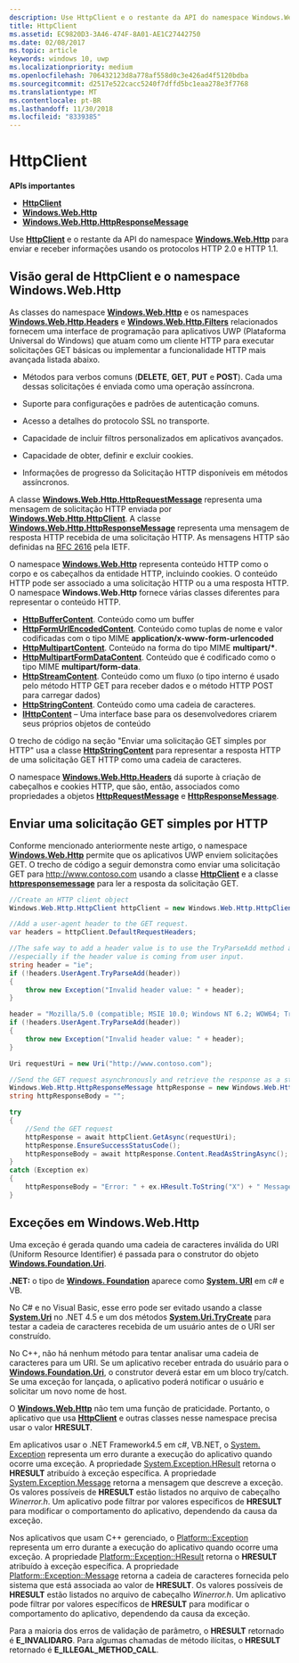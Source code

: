 ```yaml
---
description: Use HttpClient e o restante da API do namespace Windows.Web.Http para enviar e receber informações usando os protocolos HTTP 2.0 e HTTP 1.1.
title: HttpClient
ms.assetid: EC9820D3-3A46-474F-8A01-AE1C27442750
ms.date: 02/08/2017
ms.topic: article
keywords: windows 10, uwp
ms.localizationpriority: medium
ms.openlocfilehash: 706432123d8a778af558d0c3e426ad4f5120bdba
ms.sourcegitcommit: d2517e522cacc5240f7dffd5bc1eaa278e3f7768
ms.translationtype: MT
ms.contentlocale: pt-BR
ms.lasthandoff: 11/30/2018
ms.locfileid: "8339385"
---
```

# <a name="httpclient"></a>HttpClient


**APIs importantes**

-   [**HttpClient**](https://msdn.microsoft.com/library/windows/apps/dn298639)
-   [**Windows.Web.Http**](https://msdn.microsoft.com/library/windows/apps/dn279692)
-   [**Windows.Web.Http.HttpResponseMessage**](https://msdn.microsoft.com/library/windows/apps/dn279631)

Use [**HttpClient**](https://msdn.microsoft.com/library/windows/apps/dn298639) e o restante da API do namespace [**Windows.Web.Http**](https://msdn.microsoft.com/library/windows/apps/dn279692) para enviar e receber informações usando os protocolos HTTP 2.0 e HTTP 1.1.

## <a name="overview-of-httpclient-and-the-windowswebhttp-namespace"></a>Visão geral de HttpClient e o namespace Windows.Web.Http

As classes do namespace [**Windows.Web.Http**](https://msdn.microsoft.com/library/windows/apps/dn279692) e os namespaces [**Windows.Web.Http.Headers**](https://msdn.microsoft.com/library/windows/apps/dn252713) e [**Windows.Web.Http.Filters**](https://msdn.microsoft.com/library/windows/apps/dn298623) relacionados fornecem uma interface de programação para aplicativos UWP (Plataforma Universal do Windows) que atuam como um cliente HTTP para executar solicitações GET básicas ou implementar a funcionalidade HTTP mais avançada listada abaixo.

-   Métodos para verbos comuns (**DELETE**, **GET**, **PUT** e **POST**). Cada uma dessas solicitações é enviada como uma operação assíncrona.

-   Suporte para configurações e padrões de autenticação comuns.

-   Acesso a detalhes do protocolo SSL no transporte.

-   Capacidade de incluir filtros personalizados em aplicativos avançados.

-   Capacidade de obter, definir e excluir cookies.

-   Informações de progresso da Solicitação HTTP disponíveis em métodos assíncronos.

A classe [**Windows.Web.Http.HttpRequestMessage**](https://msdn.microsoft.com/library/windows/apps/dn279617) representa uma mensagem de solicitação HTTP enviada por [**Windows.Web.Http.HttpClient**](https://msdn.microsoft.com/library/windows/apps/dn298639). A classe [**Windows.Web.Http.HttpResponseMessage**](https://msdn.microsoft.com/library/windows/apps/dn279631) representa uma mensagem de resposta HTTP recebida de uma solicitação HTTP. As mensagens HTTP são definidas na [RFC 2616](http://go.microsoft.com/fwlink/p/?linkid=241642) pela IETF.

O namespace [**Windows.Web.Http**](https://msdn.microsoft.com/library/windows/apps/dn279692) representa conteúdo HTTP como o corpo e os cabeçalhos da entidade HTTP, incluindo cookies. O conteúdo HTTP pode ser associado a uma solicitação HTTP ou a uma resposta HTTP. O namespace **Windows.Web.Http** fornece várias classes diferentes para representar o conteúdo HTTP.

-   [**HttpBufferContent**](https://msdn.microsoft.com/library/windows/apps/dn298625). Conteúdo como um buffer
-   [**HttpFormUrlEncodedContent**](https://msdn.microsoft.com/library/windows/apps/dn298685). Conteúdo como tuplas de nome e valor codificadas com o tipo MIME **application/x-www-form-urlencoded**
-   [**HttpMultipartContent**](https://msdn.microsoft.com/library/windows/apps/dn298708). Conteúdo na forma do tipo MIME **multipart/\***.
-   [**HttpMultipartFormDataContent**](https://msdn.microsoft.com/library/windows/apps/dn279596). Conteúdo que é codificado como o tipo MIME **multipart/form-data**.
-   [**HttpStreamContent**](https://msdn.microsoft.com/library/windows/apps/dn279649). Conteúdo como um fluxo (o tipo interno é usado pelo método HTTP GET para receber dados e o método HTTP POST para carregar dados)
-   [**HttpStringContent**](https://msdn.microsoft.com/library/windows/apps/dn279661). Conteúdo como uma cadeia de caracteres.
-   [**IHttpContent**](https://msdn.microsoft.com/library/windows/apps/dn279684) – Uma interface base para os desenvolvedores criarem seus próprios objetos de conteúdo

O trecho de código na seção "Enviar uma solicitação GET simples por HTTP" usa a classe [**HttpStringContent**](https://msdn.microsoft.com/library/windows/apps/dn279661) para representar a resposta HTTP de uma solicitação GET HTTP como uma cadeia de caracteres.

O namespace [**Windows.Web.Http.Headers**](https://msdn.microsoft.com/library/windows/apps/dn252713) dá suporte à criação de cabeçalhos e cookies HTTP, que são, então, associados como propriedades a objetos [**HttpRequestMessage**](https://msdn.microsoft.com/library/windows/apps/dn279617) e [**HttpResponseMessage**](https://msdn.microsoft.com/library/windows/apps/dn279631).

## <a name="send-a-simple-get-request-over-http"></a>Enviar uma solicitação GET simples por HTTP

Conforme mencionado anteriormente neste artigo, o namespace [**Windows.Web.Http**](https://msdn.microsoft.com/library/windows/apps/dn279692) permite que os aplicativos UWP enviem solicitações GET. O trecho de código a seguir demonstra como enviar uma solicitação GET para http://www.contoso.com usando a classe [**HttpClient**](https://msdn.microsoft.com/library/windows/apps/dn298639) e a classe [**httpresponsemessage**](https://msdn.microsoft.com/library/windows/apps/dn279631) para ler a resposta da solicitação GET.

```csharp
//Create an HTTP client object
Windows.Web.Http.HttpClient httpClient = new Windows.Web.Http.HttpClient();

//Add a user-agent header to the GET request. 
var headers = httpClient.DefaultRequestHeaders;

//The safe way to add a header value is to use the TryParseAdd method and verify the return value is true,
//especially if the header value is coming from user input.
string header = "ie";
if (!headers.UserAgent.TryParseAdd(header))
{
    throw new Exception("Invalid header value: " + header);
}

header = "Mozilla/5.0 (compatible; MSIE 10.0; Windows NT 6.2; WOW64; Trident/6.0)";
if (!headers.UserAgent.TryParseAdd(header))
{
    throw new Exception("Invalid header value: " + header);
}

Uri requestUri = new Uri("http://www.contoso.com");

//Send the GET request asynchronously and retrieve the response as a string.
Windows.Web.Http.HttpResponseMessage httpResponse = new Windows.Web.Http.HttpResponseMessage();
string httpResponseBody = "";

try
{
    //Send the GET request
    httpResponse = await httpClient.GetAsync(requestUri);
    httpResponse.EnsureSuccessStatusCode();
    httpResponseBody = await httpResponse.Content.ReadAsStringAsync();
}
catch (Exception ex)
{
    httpResponseBody = "Error: " + ex.HResult.ToString("X") + " Message: " + ex.Message;
}
```

## <a name="exceptions-in-windowswebhttp"></a>Exceções em Windows.Web.Http

Uma exceção é gerada quando uma cadeia de caracteres inválida do URI (Uniform Resource Identifier) é passada para o construtor do objeto [**Windows.Foundation.Uri**](https://msdn.microsoft.com/library/windows/apps/br225998).

**.NET:** o tipo de [**Windows. Foundation**](https://msdn.microsoft.com/library/windows/apps/br225998) aparece como [**System. URI**](https://msdn.microsoft.com/library/windows/apps/xaml/system.uri.aspx) em c# e VB.

No C# e no Visual Basic, esse erro pode ser evitado usando a classe [**System.Uri**](https://msdn.microsoft.com/library/windows/apps/xaml/system.uri.aspx) no .NET 4.5 e um dos métodos [**System.Uri.TryCreate**](https://msdn.microsoft.com/library/windows/apps/xaml/system.uri.trycreate.aspx) para testar a cadeia de caracteres recebida de um usuário antes de o URI ser construído.

No C++, não há nenhum método para tentar analisar uma cadeia de caracteres para um URI. Se um aplicativo receber entrada do usuário para o [**Windows.Foundation.Uri**](https://msdn.microsoft.com/library/windows/apps/br225998), o construtor deverá estar em um bloco try/catch. Se uma exceção for lançada, o aplicativo poderá notificar o usuário e solicitar um novo nome de host.

O [**Windows.Web.Http**](https://msdn.microsoft.com/library/windows/apps/dn279692) não tem uma função de praticidade. Portanto, o aplicativo que usa [**HttpClient**](https://msdn.microsoft.com/library/windows/apps/dn298639) e outras classes nesse namespace precisa usar o valor **HRESULT**.

Em aplicativos usar o .NET Framework4.5 em c#, VB.NET, o [System. Exception](http://msdn.microsoft.com/library/system.exception.aspx) representa um erro durante a execução do aplicativo quando ocorre uma exceção. A propriedade [System.Exception.HResult](http://msdn.microsoft.com/library/system.exception.hresult.aspx) retorna o **HRESULT** atribuído à exceção específica. A propriedade [System.Exception.Message](http://msdn.microsoft.com/library/system.exception.message.aspx) retorna a mensagem que descreve a exceção. Os valores possíveis de **HRESULT** estão listados no arquivo de cabeçalho *Winerror.h*. Um aplicativo pode filtrar por valores específicos de **HRESULT** para modificar o comportamento do aplicativo, dependendo da causa da exceção.

Nos aplicativos que usam C++ gerenciado, o [Platform::Exception](http://msdn.microsoft.com/library/windows/apps/hh755825.aspx) representa um erro durante a execução do aplicativo quando ocorre uma exceção. A propriedade [Platform::Exception::HResult](http://msdn.microsoft.com/library/windows/apps/hh763371.aspx) retorna o **HRESULT** atribuído à exceção específica. A propriedade [Platform::Exception::Message](http://msdn.microsoft.com/library/windows/apps/hh763375.aspx) retorna a cadeia de caracteres fornecida pelo sistema que está associada ao valor de **HRESULT**. Os valores possíveis de **HRESULT** estão listados no arquivo de cabeçalho *Winerror.h*. Um aplicativo pode filtrar por valores específicos de **HRESULT** para modificar o comportamento do aplicativo, dependendo da causa da exceção.

Para a maioria dos erros de validação de parâmetro, o **HRESULT** retornado é **E\_INVALIDARG**. Para algumas chamadas de método ilícitas, o **HRESULT** retornado é **E\_ILLEGAL\_METHOD\_CALL**.

